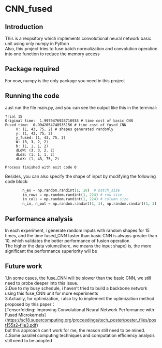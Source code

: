 # CNN_fused
## Introduction
This is a reopsitory which implements convolutional neural network basic unit using only numpy in Python  
Also, this project tries to fuse batch normalization and convolution operation into one function to reduce the memory access

## Package required
For now, numpy is the only package you need in this project

## Running the code
Just run the file main.py, and you can see the output like this in the terminal:
```
Trial 15
Original time:  1.9979476928710938 # time cost of basic CNN
Fused time:  0.9942054748535156 # time cost of fused_CNN
	 X: (1, 43, 75, 2) # shapes generated randomly
	 y: (1, 43, 75, 2)
	 y_fused: (1, 43, 75, 2)
	 W: (3, 3, 2, 2)
	 b: (1, 1, 1, 2)
	 dLdW: (3, 3, 2, 2)
	 dLdB: (1, 1, 1, 2)
	 dLdX: (1, 43, 75, 2)

Process finished with exit code 0
```

Besides, you can also specify the shape of input by modifying the following code block:
```python
        n_ex = np.random.randint(1, 10)  # batch_size
        in_rows = np.random.randint(1, 224) # row size
        in_cols = np.random.randint(1, 224) # column size
        n_in, n_out = np.random.randint(1, 3), np.random.randint(1, 3)  # input and output channel size
```

## Performance analysis
In each experiment, i generate random inputs with random shapes for 15 times, and the time fused_CNN faster than basic CNN is always greater than 10, which validates the better performance of fusion operation.  
The higher the data volume(here, we means the input shape) is, the more significant the performance superiority will be  

## Future work
1.In some cases, the fuse_CNN will be slower than the basic CNN, we still need to probe deeper into this issue.  
2.Due to my busy schedule, i haven't tried to build a backbone network using this fuse_CNN unit for more experiments  
3.Actually, for optimization, i also try to implement the optimization method proposed by this paper：  
[Tensorfolding: Improving Convolutional Neural Network Performance with Fused Microkernels]  
(https://sc18.supercomputing.org/proceedings/tech_poster/poster_files/post155s2-file3.pdf)  
but this approach can't work for me, the reason still need to be mined.  
4.Some parallel computing techniques and computation efficiency analysis still need to be adopted  
